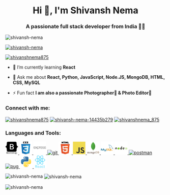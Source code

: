 <h1 align="center">Hi 👋, I'm Shivansh Nema</h1>
<h3 align="center">A passionate full stack developer from India 👨‍💻</h3>

<p align="left"> <img src="https://komarev.com/ghpvc/?username=shivansh-nema&label=Profile%20views&color=0e75b6&style=flat" alt="shivansh-nema" /> </p>

<p align="left"> <a href="https://github.com/ryo-ma/github-profile-trophy"><img src="https://github-profile-trophy.vercel.app/?username=shivansh-nema" alt="shivansh-nema" /></a> </p>

<p align="left"> <a href="https://twitter.com/shivanshnema875" target="blank"><img src="https://img.shields.io/twitter/follow/shivanshnema875?logo=twitter&style=for-the-badge" alt="shivanshnema875" /></a> </p>

- 🌱 I’m currently learning **React**

- 💬 Ask me about **React, Python, JavaScript, Node.JS, MongoDB, HTML, CSS, MySQL**

- ⚡ Fun fact **I am also a passionate Photographer📸 & Photo Editor💫**

<h3 align="left">Connect with me:</h3>
<p align="left">
<a href="https://twitter.com/shivanshnema875" target="blank"><img align="center" src="https://raw.githubusercontent.com/rahuldkjain/github-profile-readme-generator/master/src/images/icons/Social/twitter.svg" alt="shivanshnema875" height="30" width="40" /></a>
<a href="https://linkedin.com/in/shivansh-nema-14435b279" target="blank"><img align="center" src="https://raw.githubusercontent.com/rahuldkjain/github-profile-readme-generator/master/src/images/icons/Social/linked-in-alt.svg" alt="shivansh-nema-14435b279" height="30" width="40" /></a>
<a href="https://instagram.com/shivanshnema_875" target="blank"><img align="center" src="https://raw.githubusercontent.com/rahuldkjain/github-profile-readme-generator/master/src/images/icons/Social/instagram.svg" alt="shivanshnema_875" height="30" width="40" /></a>
</p>

<h3 align="left">Languages and Tools:</h3>
<p align="left"> <a href="https://getbootstrap.com" target="_blank" rel="noreferrer"> <img src="https://raw.githubusercontent.com/devicons/devicon/master/icons/bootstrap/bootstrap-plain-wordmark.svg" alt="bootstrap" width="40" height="40"/> </a> <a href="https://www.w3schools.com/css/" target="_blank" rel="noreferrer"> <img src="https://raw.githubusercontent.com/devicons/devicon/master/icons/css3/css3-original-wordmark.svg" alt="css3" width="40" height="40"/> </a> <a href="https://expressjs.com" target="_blank" rel="noreferrer"> <img src="https://raw.githubusercontent.com/devicons/devicon/master/icons/express/express-original-wordmark.svg" alt="express" width="40" height="40"/> </a> <a href="https://git-scm.com/" target="_blank" rel="noreferrer"> <img src="https://www.vectorlogo.zone/logos/git-scm/git-scm-icon.svg" alt="git" width="40" height="40"/> </a> <a href="https://www.w3.org/html/" target="_blank" rel="noreferrer"> <img src="https://raw.githubusercontent.com/devicons/devicon/master/icons/html5/html5-original-wordmark.svg" alt="html5" width="40" height="40"/> </a> <a href="https://developer.mozilla.org/en-US/docs/Web/JavaScript" target="_blank" rel="noreferrer"> <img src="https://raw.githubusercontent.com/devicons/devicon/master/icons/javascript/javascript-original.svg" alt="javascript" width="40" height="40"/> </a> <a href="https://www.mongodb.com/" target="_blank" rel="noreferrer"> <img src="https://raw.githubusercontent.com/devicons/devicon/master/icons/mongodb/mongodb-original-wordmark.svg" alt="mongodb" width="40" height="40"/> </a> <a href="https://www.mysql.com/" target="_blank" rel="noreferrer"> <img src="https://raw.githubusercontent.com/devicons/devicon/master/icons/mysql/mysql-original-wordmark.svg" alt="mysql" width="40" height="40"/> </a> <a href="https://nodejs.org" target="_blank" rel="noreferrer"> <img src="https://raw.githubusercontent.com/devicons/devicon/master/icons/nodejs/nodejs-original-wordmark.svg" alt="nodejs" width="40" height="40"/> </a> <a href="https://postman.com" target="_blank" rel="noreferrer"> <img src="https://www.vectorlogo.zone/logos/getpostman/getpostman-icon.svg" alt="postman" width="40" height="40"/> </a> <a href="https://pugjs.org" target="_blank" rel="noreferrer"> <img src="https://cdn.worldvectorlogo.com/logos/pug.svg" alt="pug" width="40" height="40"/> </a> <a href="https://www.python.org" target="_blank" rel="noreferrer"> <img src="https://raw.githubusercontent.com/devicons/devicon/master/icons/python/python-original.svg" alt="python" width="40" height="40"/> </a> <a href="https://reactjs.org/" target="_blank" rel="noreferrer"> <img src="https://raw.githubusercontent.com/devicons/devicon/master/icons/react/react-original-wordmark.svg" alt="react" width="40" height="40"/> </a> </p>

<p><img align="left" src="https://github-readme-stats.vercel.app/api/top-langs?username=shivansh-nema&show_icons=true&locale=en&layout=compact" alt="shivansh-nema" /></p>

<p>&nbsp;<img align="center" src="https://github-readme-stats.vercel.app/api?username=shivansh-nema&show_icons=true&locale=en" alt="shivansh-nema" /></p>

<p><img align="center" src="https://github-readme-streak-stats.herokuapp.com/?user=shivansh-nema&" alt="shivansh-nema" /></p>

